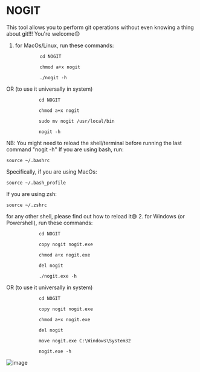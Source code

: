 # NOGIT
This tool allows you to perform git operations without even knowing a thing about git!!! You're welcome😊

1. for MacOs/Linux, run these commands:

                cd NOGIT

                chmod a+x nogit

                ./nogit -h

OR (to use it universally in system)

                cd NOGIT

                chmod a+x nogit

                sudo mv nogit /usr/local/bin

                nogit -h

NB: You might need to reload the shell/terminal before running the last command "nogit -h"
If you are using bash, run:

    source ~/.bashrc

Specifically, if you are using MacOs:

    source ~/.bash_profile

If you are using zsh:

    source ~/.zshrc

for any other shell, please find out how to reload it😅
2. for Windows (or Powershell), run these commands:

                cd NOGIT

                copy nogit nogit.exe

                chmod a+x nogit.exe

                del nogit

                ./nogit.exe -h

OR (to use it universally in system)

                cd NOGIT

                copy nogit nogit.exe

                chmod a+x nogit.exe

                del nogit

                move nogit.exe C:\Windows\System32

                nogit.exe -h


![image](https://github.com/nathfavour/NOGIT/assets/116535483/cdcc50d1-f859-42d9-911f-499ae39248ef)
